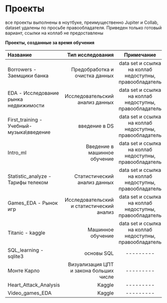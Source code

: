 # Проекты


все проекты выполнены в ноутбуке, преимущественно Jupiter и Collab, dataset удалены по просьбе правообладателя. Приведен только готовый вариант, ссылки на коллаб не предоставлены

**Проекты, созданные за время обучения**


| Название | Тип исследования | Примечание |
| :-------------------- | ---------------------: |:---------------------------:|
| Borrowers - Заемщики банка| Предобработка и очистка данных | data set и ссылка на коллаб недоступны, правообладатель|
| EDA - Исследование рынка недвижимости | Исследовательский анализ данных | data set и ссылка на коллаб недоступны, правообладатель|
| First_training - Учебный-музыка\введение| введение в DS | data set и ссылка на коллаб недоступны, правообладатель|
| Intro_ml | Введение в машинное обучение| data set и ссылка на коллаб недоступны, правообладатель|
| Statistic_analyze - Тарифы телеком | Статистический анализ данных| data set и ссылка на коллаб недоступны, правообладатель|
| Games_EDA - Рынок игр | Исследовательский и статистический анализ| data set и ссылка на коллаб недоступны, правообладатель|
| Titanic - kaggle | Машинное обучение| data set и ссылка на коллаб недоступны, правообладатель|
| SQL_learning - sqlite3 | основы SQL| ---------|
| Монте Карло| Визуализация ЦПТ и закона больших числе| ---------|
| Heart_Attack_Analysis| Kaggle| ---------|
| Video_games_EDA| Kaggle| ---------|



